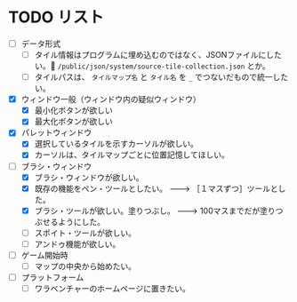 # TODO リスト

* [ ] データ形式
    * [ ] タイル情報はプログラムに埋め込むのではなく、JSONファイルにしたい。📄 `/public/json/system/source-tile-collection.json` とか。
    * [ ] タイルパスは、 `タイルマップ名` と `タイル名` を `_` でつないだもので統一したい。
* [x] ウィンドウ一般（ウィンドウ内の疑似ウィンドウ）
    * [x] 最小化ボタンが欲しい
    * [x] 最大化ボタンが欲しい
* [x] パレットウィンドウ
    * [x] 選択しているタイルを示すカーソルが欲しい。
    * [x] カーソルは、タイルマップごとに位置記憶してほしい。
* [ ] ブラシ・ウィンドウ
    * [x] ブラシ・ウィンドウが欲しい。
    * [x] 既存の機能をペン・ツールとしたい。 ---> ［１マスずつ］ツールとした。
    * [x] ブラシ・ツールが欲しい。塗りつぶし。 ---> 100マスまでだが塗りつぶせるようにした。
    * [ ] スポイト・ツールが欲しい。
    * [ ] アンドゥ機能が欲しい。
* [ ] ゲーム開始時
    * [ ] マップの中央から始めたい。
* [ ] プラットフォーム
    * [ ] ワラベンチャーのホームページに置きたい。

